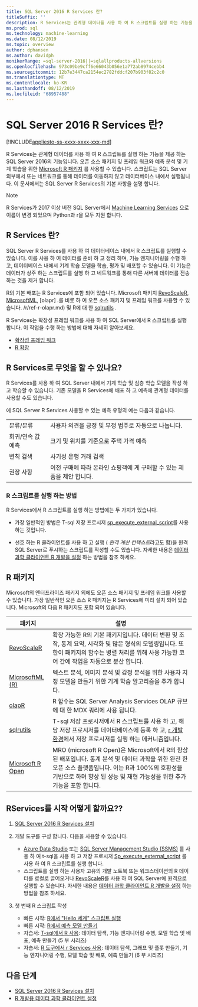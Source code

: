 ```yaml
---
title: SQL Server 2016 R Services 란?
titleSuffix: ''
description: R Services는 관계형 데이터를 사용 하 여 R 스크립트를 실행 하는 기능을 제공 하는 SQL Server 2016의 기능입니다. 오픈 소스 패키지 및 프레임 워크와 예측 분석 및 기계 학습을 위한 Microsoft R 패키지를 사용할 수 있습니다. 스크립트는 SQL Server 외부에서 또는 네트워크를 통해 데이터를 이동하지 않고 데이터베이스 내에서 실행됩니다. 이 문서에서는 SQL Server R Services의 기본 사항을 설명 합니다.
ms.prod: sql
ms.technology: machine-learning
ms.date: 08/12/2019
ms.topic: overview
author: dphansen
ms.author: davidph
monikerRange: =sql-server-2016||=sqlallproducts-allversions
ms.openlocfilehash: 973c09be9cff6e66043b056e1a772ab8974cebb4
ms.sourcegitcommit: 12b7e3447ca2154ec2782fddcf207b903f82c2c0
ms.translationtype: MT
ms.contentlocale: ko-KR
ms.lasthandoff: 08/12/2019
ms.locfileid: "68957488"
---
```

# <a name="what-is-sql-server-2016-r-services"></a>SQL Server 2016 R Services 란?
[!INCLUDE[appliesto-ss-xxxx-xxxx-xxx-md](../../includes/appliesto-ss-xxxx-xxxx-xxx-md.md)]

R Services는 관계형 데이터를 사용 하 여 R 스크립트를 실행 하는 기능을 제공 하는 SQL Server 2016의 기능입니다. 오픈 소스 패키지 및 프레임 워크와 예측 분석 및 기계 학습을 위한 [Microsoft R 패키지](#packages) 를 사용할 수 있습니다. 스크립트는 SQL Server 외부에서 또는 네트워크를 통해 데이터를 이동하지 않고 데이터베이스 내에서 실행됩니다. 이 문서에서는 SQL Server R Services의 기본 사항을 설명 합니다.

> [!Note]
> R Services가 2017 이상 버전 SQL Server에서 [Machine Learning Services](../what-is-sql-server-machine-learning.md) 으로 이름이 변경 되었으며 Python과 r을 모두 지원 합니다.

## <a name="what-is-r-services"></a>R Services 란?

SQL Server R Services를 사용 하 여 데이터베이스 내에서 R 스크립트를 실행할 수 있습니다. 이를 사용 하 여 데이터를 준비 하 고 정리 하며, 기능 엔지니어링을 수행 하 고, 데이터베이스 내에서 기계 학습 모델을 학습, 평가 및 배포할 수 있습니다. 이 기능은 데이터가 상주 하는 스크립트를 실행 하 고 네트워크를 통해 다른 서버에 데이터를 전송 하는 것을 제거 합니다.

R의 기본 배포는 R Services에 포함 되어 있습니다. Microsoft 패키지 [RevoScaleR](../r/ref-r-revoscaler.md), [MicrosoftML](../r/ref-r-microsoftml.md), [olapr] .를 비롯 하 여 오픈 소스 패키지 및 프레임 워크를 사용할 수 있습니다. /r/ref-r-olapr.md) 및 R에 대 한 [sqlrutils](../r/ref-r-sqlrutils.md) .

R Services는 확장성 프레임 워크를 사용 하 여 SQL Server에서 R 스크립트를 실행 합니다. 이 작업을 수행 하는 방법에 대해 자세히 알아보세요.

+ [확장성 프레임 워크](../concepts/extensibility-framework.md)
+ [R 확장](../concepts/extension-r.md)

## <a name="what-can-i-do-with-r-services"></a>R Services로 무엇을 할 수 있나요?

R Services를 사용 하 여 SQL Server 내에서 기계 학습 및 심층 학습 모델을 작성 하 고 학습할 수 있습니다. 기존 모델을 R Services에 배포 하 고 예측에 관계형 데이터를 사용할 수도 있습니다.

에 SQL Server R Services 사용할 수 있는 예측 유형의 예는 다음과 같습니다.

|||
|-|-|
|분류/분류|사용자 의견을 긍정 및 부정 범주로 자동으로 나눕니다.|
|회귀/연속 값 예측|크기 및 위치를 기준으로 주택 가격 예측|
|변칙 검색|사기성 은행 거래 검색 |
|권장 사항|이전 구매에 따라 온라인 쇼핑객에 게 구매할 수 있는 제품을 제안 합니다.|

### <a name="how-to-execute-r-scripts"></a>R 스크립트를 실행 하는 방법

R Services에서 R 스크립트를 실행 하는 방법에는 두 가지가 있습니다.

+ 가장 일반적인 방법은 T-sql 저장 프로시저 [sp_execute_external_script](../../relational-databases/system-stored-procedures/sp-execute-external-script-transact-sql.md)를 사용 하는 것입니다.

+ 선호 하는 R 클라이언트를 사용 하 고 실행 ( *원격 계산 컨텍스트*라고도 함)을 원격 SQL Server로 푸시하는 스크립트를 작성할 수도 있습니다. 자세한 내용은 [데이터 과학 클라이언트 R 개발을 설정](../r/set-up-a-data-science-client.md) 하는 방법을 참조 하세요.

<a name="packages"></a>

## <a name="r-packages"></a>R 패키지

Microsoft의 엔터프라이즈 패키지 외에도 오픈 소스 패키지 및 프레임 워크를 사용할 수 있습니다. 가장 일반적인 오픈 소스 R 패키지는 R Services에 미리 설치 되어 있습니다. Microsoft의 다음 R 패키지도 포함 되어 있습니다.

| 패키지 | 설명 |
|-|-|
| [RevoScaleR](../r/ref-r-revoscaler.md) | 확장 가능한 R의 기본 패키지입니다. 데이터 변환 및 조작, 통계 요약, 시각화 및 많은 형식의 모델링입니다. 또한이 패키지의 함수는 병렬 처리를 위해 사용 가능한 코어 간에 작업을 자동으로 분산 합니다. |
| [MicrosoftML (R)](../r/ref-r-microsoftml.md) | 텍스트 분석, 이미지 분석 및 감정 분석을 위한 사용자 지정 모델을 만들기 위한 기계 학습 알고리즘을 추가 합니다. |
| [olapR](../r/ref-r-olapr.md) | R 함수는 SQL Server Analysis Services OLAP 큐브에 대 한 MDX 쿼리에 사용 됩니다. |
| [sqlrutils](../r/ref-r-sqlrutils.md) | T-sql 저장 프로시저에서 R 스크립트를 사용 하 고, 해당 저장 프로시저를 데이터베이스에 등록 하 고, [r 개발 환경](../r/set-up-a-data-science-client.md)에서 저장 프로시저를 실행 하는 메커니즘입니다. |
| [Microsoft R Open](https://mran.microsoft.com/rro) | MRO (microsoft R Open)은 Microsoft에서 R의 향상 된 배포입니다. 통계 분석 및 데이터 과학을 위한 완전 한 오픈 소스 플랫폼입니다. 이는 R과 100%의 호환성을 기반으로 하며 향상 된 성능 및 재현 가능성을 위한 추가 기능을 포함 합니다. |

## <a name="how-do-i-get-started-with-rservices"></a>RServices를 시작 어떻게 할까요??

1. [SQL Server 2016 R Services 설치](../install/sql-r-services-windows-install.md)

1. 개발 도구를 구성 합니다. 다음을 사용할 수 있습니다.

    + [Azure Data Studio](../../azure-data-studio/what-is.md) 또는 [SQL Server Management Studio (SSMS)](../../ssms/sql-server-management-studio-ssms.md) 를 사용 하 여 t-sql을 사용 하 고 저장 프로시저 [Sp_execute_external_script](../../relational-databases/system-stored-procedures/sp-execute-external-script-transact-sql.md) 를 사용 하 여 R 스크립트를 실행 합니다.
    + 스크립트를 실행 하는 사용자 고유의 개발 노트북 또는 워크스테이션의 R 데이터를 로컬로 끌어오거나 [RevoScaleR](../r/ref-r-revoscaler.md)를 사용 하 여 SQL Server에 원격으로 실행할 수 있습니다. 자세한 내용은 [데이터 과학 클라이언트 R 개발을 설정](../r/set-up-a-data-science-client.md) 하는 방법을 참조 하세요.

1. 첫 번째 R 스크립트 작성

    + 빠른 시작: [R에서 "Hello 세계" 스크립트 실행](../tutorials/quickstart-r-run-using-tsql.md)
    + 빠른 시작: [R에서 예측 모델 만들기](../tutorials/quickstart-r-create-predictive-model.md)
    + 자습서: [T-sql에서 R 사용](../tutorials/sqldev-in-database-r-for-sql-developers.md): 데이터 탐색, 기능 엔지니어링 수행, 모델 학습 및 배포, 예측 만들기 (5 부 시리즈)
    + 자습서: [R 도구에서 r Services 사용](../tutorials/walkthrough-data-science-end-to-end-walkthrough.md): 데이터 탐색, 그래프 및 플롯 만들기, 기능 엔지니어링 수행, 모델 학습 및 배포, 예측 만들기 (6 부 시리즈)

## <a name="next-steps"></a>다음 단계

+ [SQL Server 2016 R Services 설치](../install/sql-r-services-windows-install.md)
+ [R 개발용 데이터 과학 클라이언트 설정](../r/set-up-a-data-science-client.md)